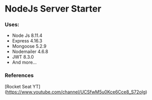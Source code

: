 # NodeJs Server Starter

### Uses:
- Node Js     8.11.4
- Express     4.16.3
- Mongoose    5.2.9
- Nodemailer  4.6.8
- JWT         8.3.0
- And more...

### References
[Rocket Seat YT] (https://www.youtube.com/channel/UCSfwM5u0Kce6Cce8_S72olg)
